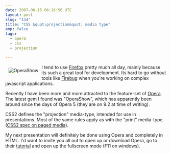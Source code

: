 ```yaml
---
date: 2007-06-15 06:16:56 UTC
layout: post
slug: "134"
title: "CSS &quot;projection&quot; media type"
amp: false
tags:
  - opera
  - css
  - projection

---
```

<img src="http://www.opera.com/graphics/support/tutorials/operashow/projector.jpg" alt="OperaShow" style="float: left; padding: 10px" />

<p>I tend to use <a href="http://www.mozilla.com/en-US/firefox/">Firefox</a> pretty much all day, mainly because its such a great tool for development. Its hard to go without tools like <a href="http://www.getfirebug.com/">Firebug</a> when you're working on complex javascript applications.</p>

<p>Recently I have been more and more attracted to the feature-set of <a href="http://www.opera.com/">Opera</a>. The latest gem I found was "OperaShow", which has apparently been around since the days of Opera 5 (they are on 9.2 at time of writing).</p>

<p>CSS2 defines the "projection" media-type, intended for use in presentations. Most of the same rules apply as with the "print" media-type. (<a href="http://www.w3.org/TR/REC-CSS2/page.html">CSS2 spec on paged media</a>).</p>

<p>My next presentation will definitely be done using Opera and completely in HTML. I'd want to invite you all out to open up or download Opera, go to their <a href="http://www.opera.com/support/tutorials/operashow/">tutorial</a> and open up the fullscreen mode (F11 on windows).</p>
